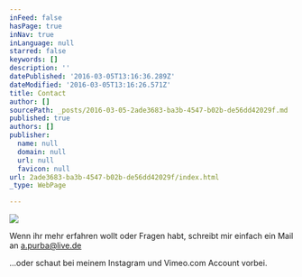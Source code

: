 ```yaml
---
inFeed: false
hasPage: true
inNav: true
inLanguage: null
starred: false
keywords: []
description: ''
datePublished: '2016-03-05T13:16:36.289Z'
dateModified: '2016-03-05T13:16:26.571Z'
title: Contact
author: []
sourcePath: _posts/2016-03-05-2ade3683-ba3b-4547-b02b-de56dd42029f.md
published: true
authors: []
publisher:
  name: null
  domain: null
  url: null
  favicon: null
url: 2ade3683-ba3b-4547-b02b-de56dd42029f/index.html
_type: WebPage

---
```

![](https://s3-us-west-2.amazonaws.com/the-grid-img/p/c0663b71334abdc9309cecb8600a8aa935a0f97e.jpg)

Wenn ihr mehr erfahren wollt oder Fragen habt, schreibt mir einfach ein Mail an a.purba@live.de

...oder schaut bei meinem Instagram und Vimeo.com Account vorbei.